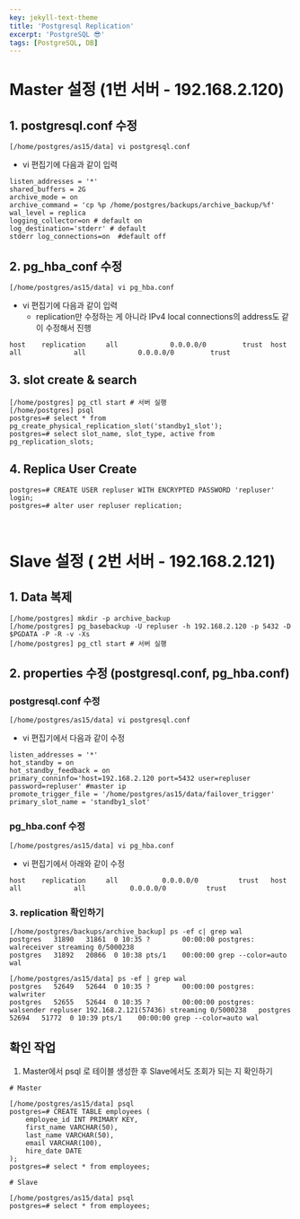 ```yaml
---
key: jekyll-text-theme
title: 'Postgresql Replication'
excerpt: 'PostgreSQL 😎'
tags: [PostgreSQL, DB]
---
```



# **Master 설정 (1번 서버 - 192.168.2.120)**

## 1. postgresql.conf 수정

```
[/home/postgres/as15/data] vi postgresql.conf
```

* vi 편집기에 다음과 같이 입력


```
listen_addresses = '*'  
shared_buffers = 2G  
archive_mode = on  
archive_command = 'cp %p /home/postgres/backups/archive_backup/%f'  
wal_level = replica  
logging_collector=on # default on  
log_destination='stderr' # default  
stderr log_connections=on  #default off  
```

## 2. pg_hba_conf 수정


```
[/home/postgres/as15/data] vi pg_hba.conf
```

* vi 편집기에 다음과 같이 입력
  * replication만 수정하는 게 아니라 IPv4 local connections의 address도 같이 수정해서 진행

```
host    replication     all             0.0.0.0/0         trust  host    all             all             0.0.0.0/0         trust
```



## 3. slot create & search

```
[/home/postgres] pg_ctl start # 서버 실행  
[/home/postgres] psql  
postgres=# select * from pg_create_physical_replication_slot('standby1_slot');  
postgres=# select slot_name, slot_type, active from pg_replication_slots;  
```


## 4. Replica User Create

```
postgres=# CREATE USER repluser WITH ENCRYPTED PASSWORD 'repluser' login;  
postgres=# alter user repluser replication;
```

</br>

# **Slave 설정 ( 2번 서버 - 192.168.2.121)**

## 1. Data 복제

```
[/home/postgres] mkdir -p archive_backup  
[/home/postgres] pg_basebackup -U repluser -h 192.168.2.120 -p 5432 -D $PGDATA -P -R -v -Xs  
[/home/postgres] pg_ctl start # 서버 실행
```

## 2. properties 수정 (postgresql.conf, pg_hba.conf)

### postgresql.conf 수정

```
[/home/postgres/as15/data] vi postgresql.conf
```

* vi 편집기에서 다음과 같이 수정

```
listen_addresses = '*'  
hot_standby = on  
hot_standby_feedback = on  
primary_conninfo='host=192.168.2.120 port=5432 user=repluser password=repluser' #master ip
promote_trigger_file = '/home/postgres/as15/data/failover_trigger'  
primary_slot_name = 'standby1_slot'  
```

### pg_hba.conf 수정

```
[/home/postgres/as15/data] vi pg_hba.conf
```

* vi 편집기에서 아래와 같이 수정

```
host    replication     all           0.0.0.0/0          trust   host    all             all           0.0.0.0/0          trust
```

### 3. replication 확인하기


```
[/home/postgres/backups/archive_backup] ps -ef c| grep wal
postgres   31890   31861  0 10:35 ?        00:00:00 postgres: walreceiver streaming 0/5000238  
postgres   31892   20866  0 10:38 pts/1    00:00:00 grep --color=auto wal 

[/home/postgres/as15/data] ps -ef | grep wal 
postgres   52649   52644  0 10:35 ?        00:00:00 postgres: walwriter  
postgres   52655   52644  0 10:35 ?        00:00:00 postgres: walsender repluser 192.168.2.121(57436) streaming 0/5000238   postgres   52694   51772  0 10:39 pts/1    00:00:00 grep --color=auto wal
```

## **확인 작업**

1. Master에서 psql 로 테이블 생성한 후 Slave에서도 조회가 되는 지 확인하기

```
# Master

[/home/postgres/as15/data] psql
postgres=# CREATE TABLE employees (                             
    employee_id INT PRIMARY KEY,
    first_name VARCHAR(50),
    last_name VARCHAR(50),
    email VARCHAR(100),
    hire_date DATE
);
postgres=# select * from employees;
```

```
# Slave

[/home/postgres/as15/data] psql
postgres=# select * from employees;
```

